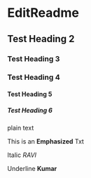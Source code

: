 # EditReadme

## Test Heading 2

### Test Heading 3

### Test Heading 4

#### Test Heading 5

##### Test Heading 6

plain text


This is an **Emphasized** Txt

Italic _RAVI_

Underline __Kumar__
